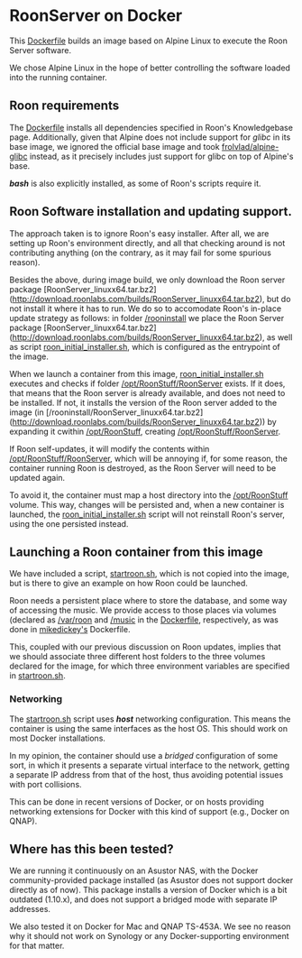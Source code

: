 # RoonServer on Docker

This [Dockerfile](/Dockerfile) builds an image based on Alpine Linux to execute the Roon Server software.

We chose Alpine Linux in the hope of better controlling the software loaded into the running container.

## Roon requirements

The [Dockerfile](/Dockerfile) installs all dependencies specified in Roon's Knowledgebase page. Additionally, given that Alpine does not include support for _glibc_ in its base image, we ignored the official base image and took [frolvlad/alpine-glibc](https://github.com/frol/docker-alpine-glibc.git) instead, as it precisely includes just support for glibc on top of Alpine's base.

**_bash_** is also explicitly installed, as some of Roon's scripts require it.

## Roon Software installation and updating support.

The approach taken is to ignore Roon's easy installer. After all, we are setting up Roon's environment directly, and all that checking around is not contributing anything (on the contrary, as it may fail for some spurious reason).

Besides the above, during image build, we only download the Roon server package [RoonServer_linuxx64.tar.bz2] (http://download.roonlabs.com/builds/RoonServer_linuxx64.tar.bz2), but do not install it where it has to run. We do so to accomodate Roon's in-place update strategy as follows: in folder [/rooninstall]() we place the Roon Server package
[RoonServer_linuxx64.tar.bz2] (http://download.roonlabs.com/builds/RoonServer_linuxx64.tar.bz2), as well as script [roon_initial_installer.sh](/roon_initial_installer.sh), which is configured as the entrypoint of the image.

When we launch a container from this image, [roon_initial_installer.sh](/roon_initial_installer.sh) executes and checks if folder [/opt/RoonStuff/RoonServer]() exists. If it does, that means that the Roon server is already available, and does not need to be installed. If not, it installs the version of the Roon server added to the image (in [/rooninstall/RoonServer_linuxx64.tar.bz2] (http://download.roonlabs.com/builds/RoonServer_linuxx64.tar.bz2)) by expanding it cwithin [/opt/RoonStuff](), creating [/opt/RoonStuff/RoonServer]().

If Roon self-updates, it will modify the contents within [/opt/RoonStuff/RoonServer](), which will be annoying if, for some reason, the container running Roon is destroyed, as the Roon Server will need to be updated again.

To avoid it, the container must map a host directory into the [/opt/RoonStuff]() volume. This way, changes will be persisted and, when a new container is launched, the [roon_initial_installer.sh](/roon_initial_installer.sh) script will not reinstall Roon's server, using the one persisted instead.

## Launching a Roon container from this image

We have included a script, [startroon.sh](/startroon.sh), which is not copied into the image, but is there to give an example on how Roon could be launched.

Roon needs a persistent place where to store the database, and some way of accessing the music. We provide access to those places via volumes (declared as [/var/roon]() and [/music]() in the [Dockerfile](/Dockerfile), respectively, as was done in [mikedickey's](https://github.com/mikedickey/RoonServer.git) Dockerfile. 

This, coupled with our previous discussion on Roon updates, implies that we should associate three different host folders to the three volumes declared for the image, for which three environment variables are specified in [startroon.sh](/startroon.sh).

### Networking
The [startroon.sh](/startroon.sh) script uses **_host_** networking configuration. This means the container is using the same interfaces as the host OS. This should work on most Docker installations.

In my opinion, the container should use a _bridged_ configuration of some sort, in which it presents a separate virtual interface to the network, getting a separate IP address from that of the host, thus avoiding potential issues with port collisions.

This can be done in recent versions of Docker, or on hosts providing networking extensions for Docker with this kind of support (e.g., Docker on QNAP).

## Where has this been tested?

We are running it continuously on an Asustor NAS, with the Docker community-provided package installed (as Asustor does not support docker directly as of now). This package installs a version of Docker which is a bit outdated (1.10.x), and does not support a bridged mode with separate IP addresses.

We also tested it on Docker for Mac and QNAP TS-453A. We see no reason why it should not work on Synology or any Docker-supporting environment for that matter.

